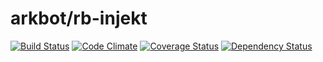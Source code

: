 # arkbot/rb-injekt
[![Build Status](https://travis-ci.org/arkbot/rb-injekt.svg)](https://travis-ci.org/arkbot/rb-injekt) [![Code Climate](https://codeclimate.com/github/arkbot/rb-injekt/badges/gpa.svg)](https://codeclimate.com/github/arkbot/rb-injekt) [![Coverage Status](https://coveralls.io/repos/github/arkbot/rb-injekt/badge.svg?branch=master)](https://coveralls.io/github/arkbot/rb-injekt?branch=master) [![Dependency Status](https://gemnasium.com/arkbot/rb-injekt.svg)](https://gemnasium.com/arkbot/rb-injekt)
